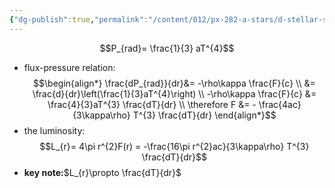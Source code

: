 ```yaml
---
{"dg-publish":true,"permalink":"/content/012/px-282-a-stars/d-stellar-structure-and-interiors/px-282-d2b-radiation/","noteIcon":"1","created":"2024-11-25T10:50:32.000+00:00","updated":"2024-11-26T09:39:33.777+00:00"}
---
```


$$P_{rad}= \frac{1}{3} aT^{4}$$
- flux-pressure relation: 
$$\begin{align*}
	\frac{dP_{rad}}{dr}&= -\rho\kappa \frac{F}{c} \\
	&= \frac{d}{dr}\left(\frac{1}{3}aT^{4}\right) \\
	-\rho\kappa \frac{F}{c} &= \frac{4}{3}aT^{3} \frac{dT}{dr} \\
	\therefore F &= - \frac{4ac}{3\kappa\rho} T^{3} \frac{dT}{dr}
\end{align*}$$
- the luminosity: 
$$L_{r}= 4\pi r^{2}F(r) = -\frac{16\pi r^{2}ac}{3\kappa\rho} T^{3} \frac{dT}{dr}$$
- **key note:**$L_{r}\propto \frac{dT}{dr}$
